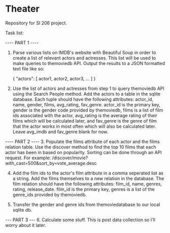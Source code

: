 # Theater
Repository for SI 206 project.

Task list:

 ---- PART 1 ----
1. Parse various lists on IMDB's website with Beautiful Soup in order to create a list of relevant actors and actresses. This list will be used to make queries to themoviedb API. Output the results to a JSON formatted text file like so:

    {
        "actors": [
            actor1,
            actor2,
            actor3,
            ...
        ]
    }

2. Use the list of actors and actresses from step 1 to query themoviedb API using the Search People method. Add the actors to a table in the sqlite database. Each tuple should have the following attributes: actor_id, name, gender, films, avg_rating, fav_genre. actor_id is the primary key, gender is the gender code provided by themoviedb, films is a list of film ids associated with the actor, avg_rating is the average rating of their films which will be calculated later, and fav_genre is the genre of film that the actor works in most often which will also be calculated later. Leave avg_imdb and fav_genre blank for now.

---- PART 2 ----
3. Populate the films attribute of each actor and the films relation table. Use the discover method to find the top 10 films that each actor has been in based on popularity. Sorting can be done through an API request. For example: 
    /discover/movie?with_cast=500&sort_by=vote_average.desc

4. Add the film ids to the actor's film attribute in a comma seperated list as a string. Add the films themselves to a new relation in the database. The film relation should have the following attributes: film_id, name, genres, rating, release_date. film_id is the primary key, genres is a list of the genre_ids provided by themoviedb. 

5. Transfer the gender and genre ids from themoviedatabase to our local sqlite db.

--- PART 3 --- 
6. Calculate some stuff. This is post data collection so I'll worry about it later.



    
